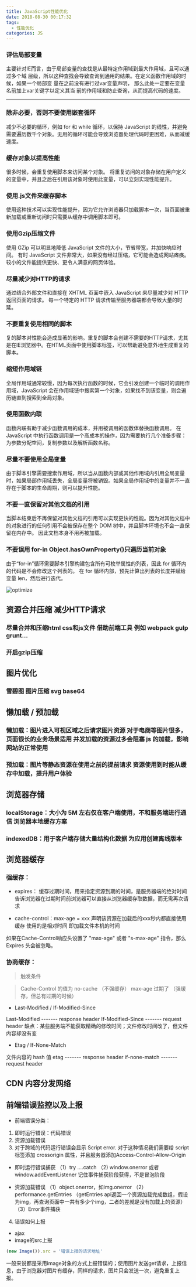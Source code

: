 ```yaml
---
title: JavaScript性能优化
date: 2018-08-30 00:17:32
tags:
  - 性能优化
categories: JS
---
```


### 评估局部变量
主要针对IE而言，由于局部变量的查找是从最特定作用域到最大作用域，且可以通过多个域
层级，所以这种查找会导致查询到通用的结果。在定义函数作用域的时候，如果一个局部变
量在之前没有进行过var变量声明， 那么此处一定要在变量名前加上var关键字以定义其当
前的作用域和防止查询，从而提高代码的速度。

---
<!--more-->

### 除非必要，否则不要使用嵌套循环
减少不必要的循环，例如 for 和 while 循环，以保持 JavaScript 的线性，并避免需要遍历数千个对象。无用的循环可能会导致浏览器处理代码时更困难，从而减缓速度。

### 缓存对象以提高性能
很多时候，会重复使用脚本来访问某个对象。 将重复访问的对象存储在用户定义的变量中，并且之后在引用该对象时使用此变量，可以立刻实现性能提升。

### 使用.js文件来缓存脚本
使用这种技术可以实现性能提升，因为它允许浏览器只加载脚本一次，当页面被重新加载或重新访问时只需要从缓存中调用脚本即可。

### 使用Gzip压缩文件
使用 GZip 可以明显地降低 JavaScript 文件的大小，节省带宽，并加快响应时间。 有时 JavaScript 文件非常大，如果没有经过压缩，它可能会造成网站瘫痪。较小的文件能提供更快、更令人满意的网页体验。

### 尽量减少对HTTP的请求
通过结合外部文件和直接在 XHTML 页面中嵌入 JavaScript 来尽量减少对 HTTP 返回页面的请求。 每一个特定的 HTTP 请求传输至服务器端都会导致大量的时延。

### 不要重复使用相同的脚本
复的脚本对性能会造成显著的影响。重复的脚本会创建不需要的HTTP请求，尤其是在IE浏览器中。在HTML页面中使用脚本标签，可以帮助避免意外地生成重复的脚本。

### 缩短作用域链
全局作用域通常较慢，因为每次执行函数的时候，它会引发创建一个临时的调用作用域，JavaScript 会在作用域链中搜索第一个对象，如果找不到该变量，则会遍历链直到搜索到全局对象。

### 使用函数内联
函数内联有助于减少函数调用的成本，并用被调用的函数体替换函数调用。 在 JavaScript 中执行函数调用是一个高成本的操作，因为需要执行几个准备步骤：为参数分配空间，复制参数以及解析函数名称。

### 尽量不要使用全局变量
由于脚本引擎需要搜索作用域，所以当从函数内部或其他作用域内引用全局变量时，如果局部作用域丢失，全局变量将被销毁。如果全局作用域中的变量并不一直存在于脚本的生命周期，则可以提升性能。

### 不要一直保留对其他文档的引用
当脚本结束后不再保留对其他文档的引用可以实现更快的性能。因为对其他文档中的对象进行的任何引用不会被保存在整个 DOM 树中，并且脚本环境也不会一直保留在内存中。 因此文档本身不用再被加载。

### 不要误用 for-in Object.hasOwnProperty()只遍历当前对象
由于“for-in”循环需要脚本引擎构建包含所有可枚举属性的列表，因此 for 循环内的代码是不会修改这个列表的。 在 for 循环内部，预先计算出列表的长度并赋给变量 len，然后进行迭代。

![optimize](http://cdn.mydearest.cn/blog/images/optimize.png)

## 资源合并压缩 减少HTTP请求
### 尽量合并和压缩html css和js文件 借助前端工具 例如 webpack gulp grunt...
### 开启gzip压缩


## 图片优化
### 雪碧图 图片压缩 svg base64


## 懒加载 / 预加载
### 懒加载：图片进入可视区域之后请求图片资源 对于电商等图片很多，页面很长的业务场景适用 并发加载的资源过多会阻塞 js 的加载，影响网站的正常使用
### 预加载：图片等静态资源在使用之前的提前请求 资源使用到时能从缓存中加载，提升用户体验

## 浏览器存储
### localStorage：大小为 5M 左右仅在客户端使用，不和服务端进行通信 浏览器本地缓存方案
### indexedDB：用于客户端存储大量结构化数据 为应用创建离线版本

## 浏览器缓存
### 强缓存：

- expires：
缓存过期时间，用来指定资源到期的时间，是服务器端的绝对时间
告诉浏览器在过期时间前浏览器可以直接从浏览器缓存取数据，而无需再次请求

- cache-control：max-age = xxx
声明该资源在加载后的xxx秒内都直接使用缓存 使用的是相对时间 即加载文件本机的时间

如果在Cache-Control响应头设置了 "max-age" 或者 "s-max-age" 指令，那么 Expires 头会被忽略。


### 协商缓存：

> 触发条件

> Cache-Control 的值为 no-cache （不强缓存）
> max-age 过期了 （强缓存，但总有过期的时候）

- Last-Modified / If-Modified-Since

Last-Modified ------- response header
If-Modified-Since ------- request header
缺点：某些服务端不能获取精确的修改时间；文件修改时间改了，但文件内容却没有变

- Etag / If-None-Match

文件内容的 hash 值
etag ------- response header
if-none-match ------- request header

## CDN 内容分发网络

## 前端错误监控以及上报
- 前端错误分类：

1. 即时运行错误：代码错误
2. 资源加载错误
3. 对于跨域的代码运行错误会显示 Script error. 对于这种情况我们需要给 script 标签添加 crossorigin 属性，并且服务器添加Access-Control-Allow-Origin

- 即时运行错误捕获
（1）try ....catch
（2) window.onerror 或者 window.addEventListener 记住事件捕获阶段获得，不是冒泡阶段


- 资源加载错误
（1）object.onerror，如img.onerror
（2）performance.getEntries （getEntries api返回一个资源加载完成数组，假设为img，再查询页面中一共有多少个img，二者的差就是没有加载上的资源）
（3）Error事件捕获

4. 错误如何上报
- ajax
- image的src上报
```js
(new Image()).src = '错误上报的请求地址'
```

一般来说都是采用image对象的方式上报错误的；使用图片发送get请求，上报信息，由于浏览器对图片有缓存，同样的请求，图片只会发送一次，避免重复上
报。
